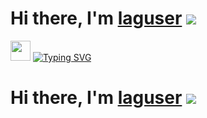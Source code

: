 # Hi there, I'm [laguser](https://guns.lol/laguser) ![](https://github.com/blackcater/blackcater/raw/main/images/Hi.gif) 
<img src="https://github.com/blackcater/blackcater/raw/main/images/Hi.gif" height="32"/></h1>
<a href="https://git.io/typing-svg"><img src="https://readme-typing-svg.herokuapp.com?font=airal&duration=3000&pause=700&color=F7F7F7&center=true&vCenter=true&width=435&lines=i%60m+genius;i+%60m+god+in+codding;i%60m+like+python;Share+my+skills+with+everyone" alt="Typing SVG" /></a>



# Hi there, I'm [laguser](https://guns.lol/laguser) ![](https://github.com/blackcater/blackcater/raw/main/images/Hi.gif) 
